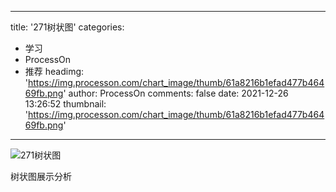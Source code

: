 
---
title: '271树状图'
categories: 
 - 学习
 - ProcessOn
 - 推荐
headimg: 'https://img.processon.com/chart_image/thumb/61a8216b1efad477b46469fb.png'
author: ProcessOn
comments: false
date: 2021-12-26 13:26:52
thumbnail: 'https://img.processon.com/chart_image/thumb/61a8216b1efad477b46469fb.png'
---

<div>   
<img class="thumb" alt="271树状图" src="https://img.processon.com/chart_image/thumb/61a8216b1efad477b46469fb.png" referrerpolicy="no-referrer">
<p>树状图展示分析</p>  
</div>
            